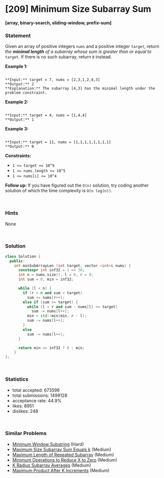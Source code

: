 # [209] Minimum Size Subarray Sum

**[array, binary-search, sliding-window, prefix-sum]**

### Statement

Given an array of positive integers `nums` and a positive integer `target`, return *the **minimal length** of a* *subarray* *whose sum is greater than or equal to* `target`. If there is no such subarray, return `0` instead.


**Example 1:**

```

**Input:** target = 7, nums = [2,3,1,2,4,3]
**Output:** 2
**Explanation:** The subarray [4,3] has the minimal length under the problem constraint.

```

**Example 2:**

```

**Input:** target = 4, nums = [1,4,4]
**Output:** 1

```

**Example 3:**

```

**Input:** target = 11, nums = [1,1,1,1,1,1,1,1]
**Output:** 0

```

**Constraints:**
* `1 <= target <= 10^9`
* `1 <= nums.length <= 10^5`
* `1 <= nums[i] <= 10^4`


**Follow up:** If you have figured out the `O(n)` solution, try coding another solution of which the time complexity is `O(n log(n))`.

<br />

### Hints

None

<br />

### Solution

```cpp
class Solution {
  public:
    int minSubArrayLen (int target, vector <int>& nums) {
      constexpr int inf32 = 1 << 30;
      int n = nums.size(), l = 0, r = 0;
      int sum = 0, min = inf32;

      while (l < n) {
        if (r < n and sum < target)
          sum += nums[r++];
        else if (sum >= target) {
          while (l < r and sum - nums[l] >= target)
            sum -= nums[l++];
          min = std::min(min, r - l);
          sum -= nums[l++];
        }
        else
          sum -= nums[l++];
      }

      return min == inf32 ? 0 : min;
    }
};
```

<br />

### Statistics

- total accepted: 673596
- total submissions: 1499128
- acceptance rate: 44.9%
- likes: 8951
- dislikes: 248

<br />

### Similar Problems

- [Minimum Window Substring](https://leetcode.com/problems/minimum-window-substring) (Hard)
- [Maximum Size Subarray Sum Equals k](https://leetcode.com/problems/maximum-size-subarray-sum-equals-k) (Medium)
- [Maximum Length of Repeated Subarray](https://leetcode.com/problems/maximum-length-of-repeated-subarray) (Medium)
- [Minimum Operations to Reduce X to Zero](https://leetcode.com/problems/minimum-operations-to-reduce-x-to-zero) (Medium)
- [K Radius Subarray Averages](https://leetcode.com/problems/k-radius-subarray-averages) (Medium)
- [Maximum Product After K Increments](https://leetcode.com/problems/maximum-product-after-k-increments) (Medium)
